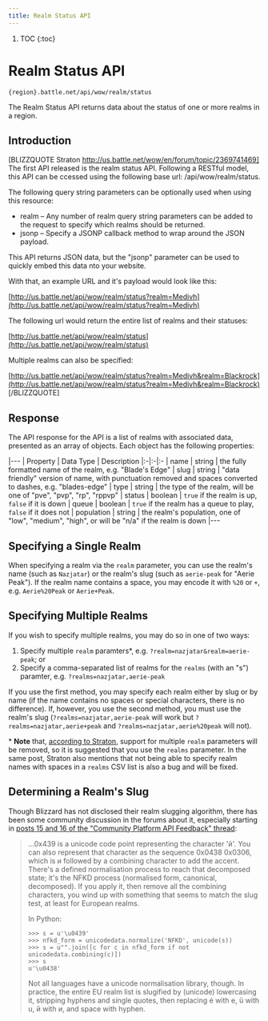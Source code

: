 ```yaml
---
title: Realm Status API
---
```

1. TOC
{:toc}

Realm Status API
================

    {region}.battle.net/api/wow/realm/status

The Realm Status API returns data about the status of one or more realms in a region.

Introduction
------------

[BLIZZQUOTE Straton http://us.battle.net/wow/en/forum/topic/2369741469]
The first API released is the realm status API. Following a RESTful model, this API can be ccessed using the following base url: /api/wow/realm/status.

The following query string parameters can be optionally used when using this resource:

* realm – Any number of realm query string parameters can be added to the request to specify which realms should be returned.
* jsonp – Specify a JSONP callback method to wrap around the JSON payload.

This API returns JSON data, but the "jsonp" parameter can be used to quickly embed this data nto your website.

With that, an example URL and it's payload would look like this:

[http://us.battle.net/api/wow/realm/status?realm=Medivh](http://us.battle.net/api/wow/realm/status?realm=Medivh)

The following url would return the entire list of realms and their statuses:

[http://us.battle.net/api/wow/realm/status](http://us.battle.net/api/wow/realm/status)

Multiple realms can also be specified:

[http://us.battle.net/api/wow/realm/status?realm=Medivh&realm=Blackrock](http://us.battle.net/api/wow/realm/status?realm=Medivh&realm=Blackrock)
[/BLIZZQUOTE]

Response
--------

The API response for the API is a list of realms with associated data, presented as an array of objects. Each object has the following properties:

|---
| Property | Data Type | Description
|:-|:-|:-
| name | string | the fully formatted name of the realm, e.g. "Blade's Edge"
| slug | string | "data friendly" version of name, with punctuation removed and spaces converted to dashes, e.g. "blades-edge"
| type | string | the type of the realm, will be one of "pve", "pvp", "rp", "rppvp"
| status | boolean | `true` if the realm is up, `false` if it is down
| queue | boolean | `true` if the realm has a queue to play, `false` if it does not
| population | string | the realm's population, one of "low", "medium", "high", or will be "n/a" if the realm is down
|---

Specifying a Single Realm
-------------------------

When specifying a realm via the `realm` parameter, you can use the realm's name (such as `Nazjatar`) or the realm's slug (such as `aerie-peak` for "Aerie Peak"). If the realm name contains a space, you may encode it with `%20` or `+`, e.g. `Aerie%20Peak` or `Aerie+Peak`.

Specifying Multiple Realms
--------------------------

If you wish to specify multiple realms, you may do so in one of two ways:

  1. Specify multiple `realm` paramters*, e.g. `?realm=nazjatar&realm=aerie-peak`; or
  2. Specify a comma-separated list of realms for the `realms` (with an "s") paramter, e.g. `?realms=nazjatar,aerie-peak`

If you use the first method, you may specify each realm either by slug or by name (if the name contains no spaces or special characters, there is no difference). If, however, you use the second method, you must use the realm's slug (`?realms=nazjatar,aerie-peak` will work but `?realms=nazjatar,aerie+peak` and `?realms=nazjatar,aerie%20peak` will not).

\* **Note** that, [according to Straton](http://us.battle.net/wow/en/forum/topic/2592851202#12), support for multiple `realm` parameters will be removed, so it is suggested that you use the `realms` parameter. In the same post, Straton also mentions that not being able to specify realm names with spaces in a `realms` CSV list is also a bug and will be fixed.

Determining a Realm's Slug
--------------------------

Though Blizzard has not disclosed their realm slugging algorithm, there has been some community discussion in the forums about it, especially starting in [posts 15 and 16 of the "Community Platform API Feedback" thread](http://us.battle.net/wow/en/forum/topic/2592851202#15):

> ...0x439 is a unicode code point representing the character 'й'. You can also represent that character as the sequence 0x0438 0x0306, which is и followed by a combining character to add the accent. There's a defined normalisation process to reach that decomposed state; it's the NFKD process (normalised form, canonical, decomposed). If you apply it, then remove all the combining characters, you wind up with something that seems to match the slug test, at least for European realms.
>
> In Python:
>
>     >>> s = u'\u0439'
>     >>> nfkd_form = unicodedata.normalize('NFKD', unicode(s))
>     >>> s = u"".join([c for c in nfkd_form if not unicodedata.combining(c)])
>     >>> s
>     u'\u0438'
>
>
> Not all languages have a unicode normalisation library, though. In practice, the entire EU realm list is slugified by (unicode) lowercasing it, stripping hyphens and single quotes, then replacing é with e, ü with u, й with и, and space with hyphen.
